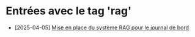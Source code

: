 # Entrées avec le tag 'rag'

- [2025-04-05] [Mise en place du système RAG pour le journal de bord](../entries/2025-04-05-mise-en-place-du-syst-me-rag-pour-le-journal-de-bord.md)
